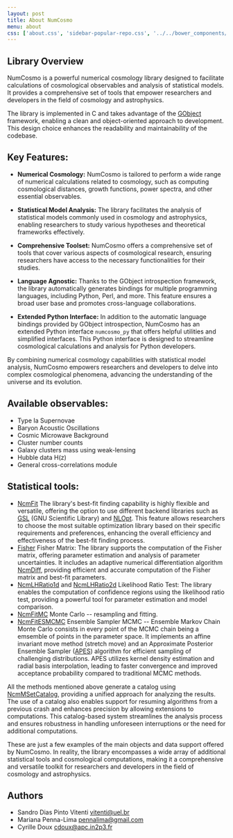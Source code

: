 ```yaml
---
layout: post
title: About NumCosmo
menu: about
css: ['about.css', 'sidebar-popular-repo.css', '../../bower_components/flag-icon-css/css/flag-icon.min.css']
---
```


## Library Overview

NumCosmo is a powerful numerical cosmology library designed to facilitate calculations
of cosmological observables and analysis of statistical models. It provides a 
comprehensive set of tools that empower researchers and developers in the field of 
cosmology and astrophysics.

The library is implemented in C and takes advantage of the 
[GObject](https://wiki.gnome.org/action/show/Projects/GObjectIntrospection) framework, 
enabling a clean and object-oriented approach to development. 
This design choice enhances the readability and maintainability of the codebase.

## Key Features:
- **Numerical Cosmology:** NumCosmo is tailored to perform a wide range of numerical 
    calculations related to cosmology, such as computing cosmological distances, growth
    functions, power spectra, and other essential observables.

- **Statistical Model Analysis:** The library facilitates the analysis of statistical 
    models commonly used in cosmology and astrophysics, enabling researchers to study 
    various hypotheses and theoretical frameworks effectively.

- **Comprehensive Toolset:** NumCosmo offers a comprehensive set of tools that cover 
    various aspects of cosmological research, ensuring researchers have access to the 
    necessary functionalities for their studies.

- **Language Agnostic:** Thanks to the GObject introspection framework, the library 
    automatically generates bindings for multiple programming languages, including 
    Python, Perl, and more. This feature ensures a broad user base and promotes 
    cross-language collaborations.

- **Extended Python Interface:** In addition to the automatic language bindings provided
    by GObject introspection, NumCosmo has an extended Python interface `numcosmo_py` 
    that offers helpful utilities and simplified interfaces. This Python interface is 
    designed to streamline cosmological calculations and analysis for Python developers.


By combining numerical cosmology capabilities with statistical model analysis, NumCosmo 
empowers researchers and developers to delve into complex cosmological phenomena, 
advancing the understanding of the universe and its evolution.

## Available observables:
  - Type Ia Supernovae
  - Baryon Acoustic Oscillations
  - Cosmic Microwave Background
  - Cluster number counts
  - Galaxy clusters mass using weak-lensing
  - Hubble data H(z)
  - General cross-correlations module

## Statistical tools:
  - [NcmFit](manual/NcmFit.html) The library's best-fit finding capability is highly 
    flexible and versatile, offering the option to use different backend libraries such 
    as [GSL](http://www.gnu.org/software/gsl/) (GNU Scientific Library) and 
    [NLOpt](http://ab-initio.mit.edu/wiki/index.php/NLopt). This feature allows 
    researchers to choose the most suitable optimization library based on their specific 
    requirements and preferences, enhancing the overall efficiency and effectiveness of 
    the best-fit finding process.
  - [Fisher](manual/NcmFit.html#ncm-fit-fisher) Fisher Matrix: The library supports the 
    computation of the Fisher matrix, offering parameter estimation and analysis of 
    parameter uncertainties. It includes an 
    adaptive numerical differentiation algorithm [NcmDiff](manual/NcmDiff.html), 
    providing efficient and accurate computation of the Fisher matrix and best-fit 
    parameters.
  - [NcmLHRatio1d](manual/NcmLHRatio1d.html) and [NcmLHRatio2d](manual/NcmLHRatio2d.html) 
    Likelihood Ratio Test: The library enables the computation of confidence regions 
    using the likelihood ratio test, providing a powerful tool for parameter estimation 
    and model comparison.
  - [NcmFitMC](manual/NcmFitMC.html) Monte Carlo -- resampling and fitting.
  - [NcmFitESMCMC](manual/NcmFitESMCMC.html) Ensemble Sampler MCMC -- Ensemble Markov 
    Chain Monte Carlo consists in every point of the MCMC chain being a emsemble of 
    points in the parameter space. It implements an affine invariant move method 
    (stretch move) and an Approximate Posterior Ensemble Sampler 
    ([APES](https://doi.org/10.1093/mnras/stad2245)) algorithm for efficient sampling
    of challenging distributions. APES utilizes kernel density estimation and radial 
    basis interpolation, leading to faster convergence and improved acceptance 
    probability compared to traditional MCMC methods.

All the methods mentioned above generate a catalog using 
[NcmMSetCatalog](manual/NcmMSetCatalog.html), providing a unified approach for analyzing
the results. The use of a catalog also enables support for resuming algorithms from a 
previous crash and enhances precision by allowing extensions to computations. This 
catalog-based system streamlines the analysis process and ensures robustness in handling 
unforeseen interruptions or the need for additional computations.

These are just a few examples of the main objects and data support offered by NumCosmo. 
In reality, the library encompasses a wide array of additional statistical tools and 
cosmological computations, making it a comprehensive and versatile toolkit for 
researchers and developers in the field of cosmology and astrophysics. 

## Authors

* Sandro Dias Pinto Vitenti <vitenti@uel.br>
* Mariana Penna-Lima <pennalima@gmail.com>
* Cyrille Doux <cdoux@apc.in2p3.fr>

